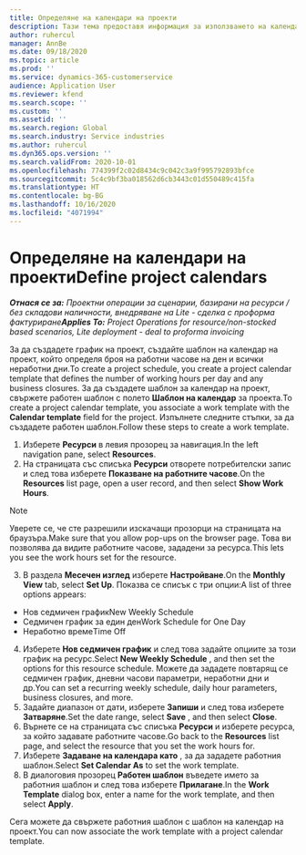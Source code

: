 ```yaml
---
title: Определяне на календари на проекти
description: Тази тема предоставя информация за използването на календар на проекта за проследяване на графика на проекта.
author: ruhercul
manager: AnnBe
ms.date: 09/18/2020
ms.topic: article
ms.prod: ''
ms.service: dynamics-365-customerservice
audience: Application User
ms.reviewer: kfend
ms.search.scope: ''
ms.custom: ''
ms.assetid: ''
ms.search.region: Global
ms.search.industry: Service industries
ms.author: ruhercul
ms.dyn365.ops.version: ''
ms.search.validFrom: 2020-10-01
ms.openlocfilehash: 774399f2c02d8434c9c042c3a9f995792893bfce
ms.sourcegitcommit: 5c4c9bf3ba018562d6cb3443c01d550489c415fa
ms.translationtype: HT
ms.contentlocale: bg-BG
ms.lasthandoff: 10/16/2020
ms.locfileid: "4071994"
---
```

# <a name="define-project-calendars"></a><span data-ttu-id="f7f19-103">Определяне на календари на проекти</span><span class="sxs-lookup"><span data-stu-id="f7f19-103">Define project calendars</span></span>

<span data-ttu-id="f7f19-104">_**Отнася се за:** Проектни операции за сценарии, базирани на ресурси / без складови наличности, внедряване на Lite - сделка с проформа фактуриране_</span><span class="sxs-lookup"><span data-stu-id="f7f19-104">_**Applies To:** Project Operations for resource/non-stocked based scenarios, Lite deployment - deal to proforma invoicing_</span></span>

<span data-ttu-id="f7f19-105">За да създадете график на проект, създайте шаблон на календар на проект, който определя броя на работни часове на ден и всички неработни дни.</span><span class="sxs-lookup"><span data-stu-id="f7f19-105">To create a project schedule, you create a project calendar template that defines the number of working hours per day and any business closures.</span></span> <span data-ttu-id="f7f19-106">За да създадете шаблон за календар на проект, свържете работен шаблон с полето **Шаблон на календар** за проекта.</span><span class="sxs-lookup"><span data-stu-id="f7f19-106">To create a project calendar template, you associate a work template with the **Calendar template** field for the project.</span></span> <span data-ttu-id="f7f19-107">Изпълнете следните стъпки, за да създадете работен шаблон.</span><span class="sxs-lookup"><span data-stu-id="f7f19-107">Follow these steps to create a work template.</span></span>

1. <span data-ttu-id="f7f19-108">Изберете **Ресурси** в левия прозорец за навигация.</span><span class="sxs-lookup"><span data-stu-id="f7f19-108">In the left navigation pane, select **Resources**.</span></span> 
2. <span data-ttu-id="f7f19-109">На страницата със списъка **Ресурси** отворете потребителски запис и след това изберете **Показване на работните часове**.</span><span class="sxs-lookup"><span data-stu-id="f7f19-109">On the **Resources** list page, open a user record, and then select **Show Work Hours**.</span></span>

  > [!NOTE]
  > <span data-ttu-id="f7f19-110">Уверете се, че сте разрешили изскачащи прозорци на страницата на браузъра.</span><span class="sxs-lookup"><span data-stu-id="f7f19-110">Make sure that you allow pop-ups on the browser page.</span></span> <span data-ttu-id="f7f19-111">Това ви позволява да видите работните часове, зададени за ресурса.</span><span class="sxs-lookup"><span data-stu-id="f7f19-111">This lets you see the work hours set for the resource.</span></span>
  
3. <span data-ttu-id="f7f19-112">В раздела **Месечен изглед** изберете **Настройване**.</span><span class="sxs-lookup"><span data-stu-id="f7f19-112">On the **Monthly View** tab, select **Set Up**.</span></span> <span data-ttu-id="f7f19-113">Показва се списък с три опции:</span><span class="sxs-lookup"><span data-stu-id="f7f19-113">A list of three options appears:</span></span> 

  - <span data-ttu-id="f7f19-114">Нов седмичен график</span><span class="sxs-lookup"><span data-stu-id="f7f19-114">New Weekly Schedule</span></span>
  - <span data-ttu-id="f7f19-115">Седмичен график за един ден</span><span class="sxs-lookup"><span data-stu-id="f7f19-115">Work Schedule for One Day</span></span>
  - <span data-ttu-id="f7f19-116">Неработно време</span><span class="sxs-lookup"><span data-stu-id="f7f19-116">Time Off</span></span>

4. <span data-ttu-id="f7f19-117">Изберете **Нов седмичен график** и след това задайте опциите за този график на ресурс.</span><span class="sxs-lookup"><span data-stu-id="f7f19-117">Select **New Weekly Schedule** , and then set the options for this resource schedule.</span></span> <span data-ttu-id="f7f19-118">Можете да зададете повтарящ се седмичен график, дневни часови параметри, неработни дни и др.</span><span class="sxs-lookup"><span data-stu-id="f7f19-118">You can set a recurring weekly schedule, daily hour parameters, business closures, and more.</span></span>
5. <span data-ttu-id="f7f19-119">Задайте диапазон от дати, изберете **Запиши** и след това изберете **Затваряне**.</span><span class="sxs-lookup"><span data-stu-id="f7f19-119">Set the date range, select **Save** , and then select **Close**.</span></span> 
6. <span data-ttu-id="f7f19-120">Върнете се на страницата със списъка **Ресурси** и изберете ресурса, за който задавате работните часове.</span><span class="sxs-lookup"><span data-stu-id="f7f19-120">Go back to the **Resources** list page, and select the resource that you set the work hours for.</span></span> 
7. <span data-ttu-id="f7f19-121">Изберете **Задаване на календара като** , за да зададете работния шаблон.</span><span class="sxs-lookup"><span data-stu-id="f7f19-121">Select **Set Calendar As** to set the work template.</span></span> 
8. <span data-ttu-id="f7f19-122">В диалоговия прозорец **Работен шаблон** въведете името за работния шаблон и след това изберете **Прилагане**.</span><span class="sxs-lookup"><span data-stu-id="f7f19-122">In the **Work Template** dialog box, enter a name for the work template, and then select **Apply**.</span></span> 

<span data-ttu-id="f7f19-123">Сега можете да свържете работния шаблон с шаблон на календар на проект.</span><span class="sxs-lookup"><span data-stu-id="f7f19-123">You can now associate the work template with a project calendar template.</span></span>
